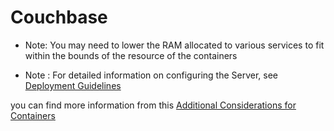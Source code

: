 # Couchbase


+ Note: You may need to lower the RAM allocated to various services to fit within the bounds of the resource of the containers
  
+ Note : For detailed information on configuring the Server, see [Deployment Guidelines](https://docs.couchbase.com/server/current/install/install-production-deployment.html)⁠

you can find more information from this [Additional Considerations for Containers](https://docs.couchbase.com/server/current/install/best-practices-vm.html#additional-considerations-for-containers)